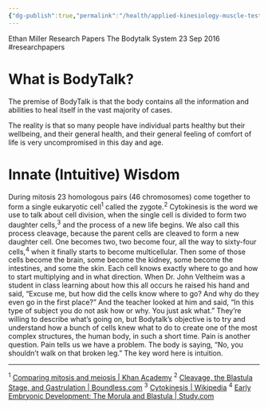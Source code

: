 ```yaml
---
{"dg-publish":true,"permalink":"/health/applied-kinesiology-muscle-testing/the-bodytalk-system/"}
---
```



Ethan Miller
Research Papers
The Bodytalk System
23 Sep 2016
#researchpapers 

# What is BodyTalk?

The premise of BodyTalk is that the body contains all the information and abilities to heal itself in the vast majority of cases.

The reality is that so many people have individual parts healthy but their wellbeing, and their general health, and their general feeling of comfort of life is very uncompromised in this day and age.

# Innate (Intuitive) Wisdom

During mitosis 23 homologous pairs (46 chromosomes) come together to form a single eukaryotic cell<sup>1</sup> called the zygote.<sup>2</sup> Cytokinesis is the word we use to talk about cell division, when the single cell is divided to form two daughter cells,<sup>3</sup> and the process of a new life begins. We also call this process cleavage, because the parent cells are cleaved to form a new daughter cell. One becomes two, two become four, all the way to sixty-four cells,<sup>4</sup> when it finally starts to become multicellular. Then some of those cells become the brain, some become the kidney, some become the intestines, and some the skin. Each cell knows exactly where to go and how to start multiplying and in what direction. When Dr. John Veltheim was a student in class learning about how this all occurs he raised his hand and said, “Excuse me, but how did the cells know where to go? And why do they even go in the first place?” And the teacher looked at him and said, “In this type of subject you do not ask how or why. You just ask what.” They’re willing to describe what’s going on, but Bodytalk’s objective is to try and understand how a bunch of cells knew what to do to create one of the most complex structures, the human body, in such a short time. Pain is another question. Pain tells us we have a problem. The body is saying, “No, you shouldn’t walk on that broken leg.” The key word here is intuition.

  

---

<sup>1</sup> [Comparing mitosis and meiosis | Khan Academy](https://www.khanacademy.org/science/biology/cellular-molecular-biology/meiosis/v/comparing-mitosis-and-meiosis)
<sup>2</sup> [Cleavage, the Blastula Stage, and Gastrulation | Boundless.com](https://www.boundless.com/biology/textbooks/boundless-biology-textbook/animal-reproduction-and-development-43/fertilization-and-early-embryonic-development-242/cleavage-the-blastula-stage-and-gastrulation-899-12150/)
<sup>3</sup> [Cytokinesis | Wikipedia](https://en.wikipedia.org/wiki/Cytokinesis)
<sup>4</sup> [Early Embryonic Development: The Morula and Blastula | Study.com](http://study.com/academy/lesson/early-embryonic-development-the-morula-and-blastula.html)